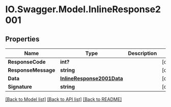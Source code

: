 # IO.Swagger.Model.InlineResponse2001
## Properties

Name | Type | Description | Notes
------------ | ------------- | ------------- | -------------
**ResponseCode** | **int?** |  | [optional] 
**ResponseMessage** | **string** |  | [optional] 
**Data** | [**InlineResponse2001Data**](InlineResponse2001Data.md) |  | [optional] 
**Signature** | **string** |  | [optional] 

[[Back to Model list]](../README.md#documentation-for-models) [[Back to API list]](../README.md#documentation-for-api-endpoints) [[Back to README]](../README.md)

